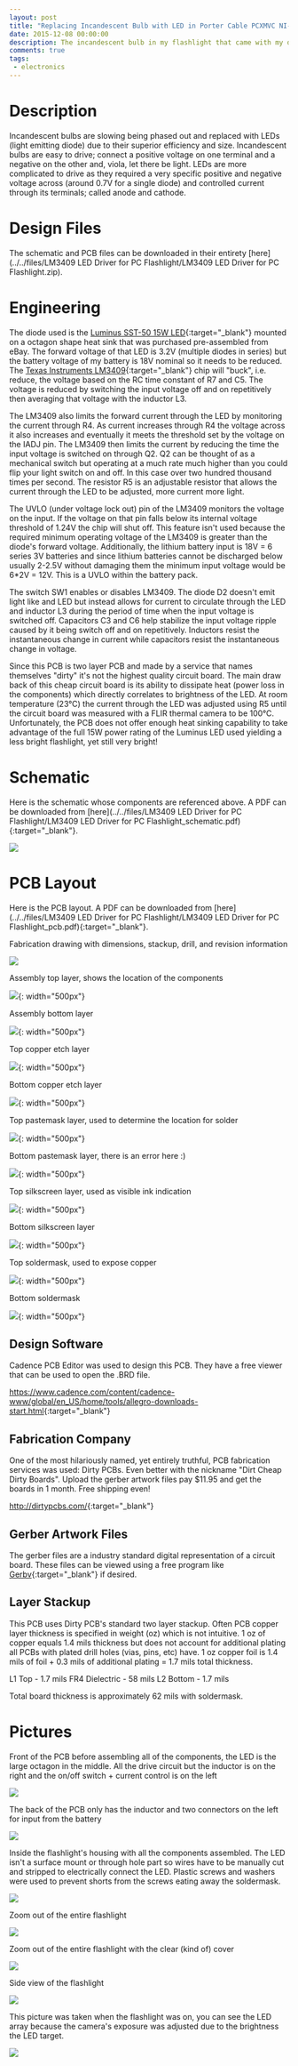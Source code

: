 ```yaml
---
layout: post
title: "Replacing Incandescent Bulb with LED in Porter Cable PCXMVC NI-CD/LI-ION Flashlight"
date: 2015-12-08 00:00:00
description: The incandescent bulb in my flashlight that came with my drill/impact set kept burning out. I'll cover replacing it with an LED by making a custom schematic and PCB.
comments: true
tags: 
 - electronics
---
```


# Description

Incandescent bulbs are slowing being phased out and replaced with LEDs (light emitting diode) due to their superior efficiency and size. Incandescent bulbs are easy to drive; connect a positive voltage on one terminal and a negative on the other and, viola, let there be light. LEDs are more complicated to drive as they required a very specific positive and negative voltage across (around 0.7V for a single diode) and controlled current through its terminals; called anode and cathode. 

# Design Files

The schematic and PCB files can be downloaded in their entirety [here](../../files/LM3409 LED Driver for PC Flashlight/LM3409 LED Driver for PC Flashlight.zip).

# Engineering

The diode used is the [Luminus SST-50 15W LED](http://www.luminus.com/products/Luminus_SST50_Datasheet.pdf){:target="_blank"} mounted on a octagon shape heat sink that was purchased pre-assembled from eBay. The forward voltage of that LED is 3.2V (multiple diodes in series) but the battery voltage of my battery is 18V nominal so it needs to be reduced. The [Texas Instruments LM3409](http://www.ti.com/lit/ds/symlink/lm3409.pdf){:target="_blank"} chip will "buck", i.e. reduce, the voltage based on the RC time constant of R7 and C5. The voltage is reduced by switching the input voltage off and on repetitively then averaging that voltage with the inductor L3. 

The LM3409 also limits the forward current through the LED by monitoring the current through R4. As current increases through R4 the voltage across it also increases and eventually it meets the threshold set by the voltage on the IADJ pin. The LM3409 then limits the current by reducing the time the input voltage is switched on through Q2. Q2 can be thought of as a mechanical switch but operating at a much rate much higher than you could flip your light switch on and off. In this case over two hundred thousand times per second. The resistor R5 is an adjustable resistor that allows the current through the LED to be adjusted, more current more light.  

The UVLO (under voltage lock out) pin of the LM3409 monitors the voltage on the input. If the voltage on that pin falls below its internal voltage threshold of 1.24V the chip will shut off. This feature isn't used because the required minimum operating voltage of the LM3409 is greater than the diode's forward voltage. Additionally, the lithium battery input is 18V = 6 series 3V batteries and since lithium batteries cannot be discharged below usually 2-2.5V without damaging them the minimum input voltage would be 6*2V = 12V. This is a UVLO within the battery pack.

The switch SW1 enables or disables LM3409. The diode D2 doesn't emit light like and LED but instead allows for current to circulate through the LED and inductor L3 during the period of time when the input voltage is switched off. Capacitors C3 and C6 help stabilize the input voltage ripple caused by it being switch off and on repetitively. Inductors resist the instantaneous change in current while capacitors resist the instantaneous change in voltage. 

Since this PCB is two layer PCB and made by a service that names themselves "dirty" it's not the highest quality circuit board. The main draw back of this cheap circuit board is its ability to dissipate heat (power loss in the components) which directly correlates to brightness of the LED. At room temperature (23°C) the current through the LED was adjusted using R5 until the circuit board was measured with a FLIR thermal camera to be 100°C. Unfortunately, the PCB does not offer enough heat sinking capability to take advantage of the full 15W power rating of the Luminus LED used yielding a less bright flashlight, yet still very bright!

# Schematic

Here is the schematic whose components are referenced above. A PDF can be downloaded from [here](../../files/LM3409 LED Driver for PC Flashlight/LM3409 LED Driver for PC Flashlight_schematic.pdf){:target="_blank"}.

![](https://lh3.googleusercontent.com/plR8nUc9gU0_mqIa2U304cSSQQqKQbEusUBMHlmZIKK8LVZyoybFC6luLHFW6LSG06kKR0pykdLIgBGwVnOxNUdCG5FG0rTWyLrZJIE_4_0RD2kK58TgBjb5ZdicrI5kpXDvYAMk8Q7YuqmtAXxlgiyHoWsdRWbGkZOYdBhTnbVN-luWHPN2QMKeKqvMTPw_H50WwisLYiovdX5Rs4NNE252u6gXVNIvs_V_XdEA8gz3FIg68V14mh_oZ9aS2L43QyjeS0Bkd3Kroy4sWdxNkFgPbTIHgoSz4G8QiGREkmvDXLJKpBQ7MctUTTZRGEzOPpYlz8RjBOcVdFRzUJn54OVl08M_fJASCS2Lv3k28ccK25mR6UZ0gwzdXuz2nHCNeBBVISXdb1_U4uvqnnHF4emu582HUvBfj4ZD-DBzZQsw9muKnNxbCv0K74TqPdBHgLMkflV6HrqiHH8SM56x4F5Ouluy0gh3wyVpKMkqESuNZiBW_kvFKzXCIOsuxFx1F-jpELYn6wnkwlNRPqmnnwMgW2qU3EnzsjZkQEj0xUAebGqfhBFMkfqUzzluMbMoADRHBMrzSd2i2vMzvvukw9VrXlFUfsHScaFLI2co5RUND4siOvIRy9yKJH_R6nHlVcyDpUGwrnIFTCLpPsW8uuQXfBB-7XhvlqISBpK2SQ=w1183-h880-no)

# PCB Layout

Here is the PCB layout. A PDF can be downloaded from [here](../../files/LM3409 LED Driver for PC Flashlight/LM3409 LED Driver for PC Flashlight_pcb.pdf){:target="_blank"}.

Fabrication drawing with dimensions, stackup, drill, and revision information

![](https://lh3.googleusercontent.com/8mkz4NJlq51Jk6fRmgkzyv6fNfFSHqZOz68sMzOqR7cXI1E5adbQDxxsKAMa4mOlt8UpLa4GbcX4JcmnkhrlYyYILGV_dVmXZydS7aDEx9cyM9jiAvSHh17P3chrI8Sxaq_yzc5XEgjlFNJMvz7iRMk_uWTUt2CccHaTH87g9Qa_KM4j8RAHQxPaUFiRN3iCpbYsxxuJHnbwcRfPUooXOztBYTQjEI2BtMbJEMtCO7zuU6I_tL8v-NOEEwLFLSApUr483jVzbJ8oyGKZCjpCif4KXkg6qrDd7eCwaOyIb-L3BRZJApTYNIZSWFHzNY-jhYrjXN90xY44kuPUM3QMQd65C7Jt35YVZChbOl0usry1Vw0Ds7T-9v7FeD4UYNcQ8iIzR7hoGrXU9Y0ZpR72XuLUKRMtBD4DucUx7B6VIIV6Xdi1j4vZuIeF4PM4N2VQXjdDr2Kt_OAwd1SiVwpXKir0Cd7weN8DjWB-yUm9rm3tLdlK4NXoZz_XmfKU4n-PrNZg9if5Y5L7hYx6N_zue3i2_qlzEciZPvOhPLIk9C5Xm1pk8W9G3Ns3aJX7FtLanx8Nxx0IoHPozMmpwQrEo9IRlBmNxAPygE0vBXWlh8F5wecHCKyW4M1xx6e7LCjKgPmcZQ6Si7ZDnx9vp2i7xI47aPqWUb0_LH9u8Y1AHg=w1031-h804-no)

Assembly top layer, shows the location of the components

![](https://lh3.googleusercontent.com/4VGKblV2DPeeb71fR-2K0R3UunSES1H7kDCwp7BnBNJXlvGf4AZsyoWbWDt2jC0cuoeBqP47c4DdOrGbn7ENqmuxLe29RRKwXztjl8qaE0aqxhh8l6RzZIcQJKxE_vQNZcdirCBqkVYpjftXwC3SpxtsTw0KSw7RvEKoHVJRQklBO8RUa3X2FAJhShSLS9je65aVaBUHkqBEeMKFiw_pDv6pG-ERIIjN5BGomARHLptHKOqS5gVDLR1nZehqzokkV7vrJhnn0t9q9bj2fs7upQeve_Xq1fufVTO46B9jBScJbjsknTze9QEfYkHGtqHG33ANmI6PeS8ezaWnF7l3ecPvL0fdLzKgNmANnae1smeDIsInggWxUD1w-CwCtKlzJb3HTyK6qMSrPx3kDtrgceTUG75nJaPABCio66yTqv6f9kOZXgXf_ES68OPjVuZgXiyzh6X7cmPNBrsAH6nFlSx_rA1_btaIx44kGKJ1gyWbFn0EbUlTVp_ftSw4AWDLdjqDC4pBx7eGxQJtOo5WH24VN1o75F67NEBWClFLcJElgXSvcBBjdQXfga0GeoTbjIGCw1_hS3bqDmIn9Sv8cH2wRKhrW-wOMnALrnjuyr11OB0gOBEOHC9lrfQFCue8I_eJ2RlbH96DUF8OwzyV1Ekz_bqsDUQLq5nDU4fdJA=w976-h395-no){: width="500px"}

Assembly bottom layer

![](https://lh3.googleusercontent.com/yhi1pXhgou4ryojgLHnrJkVkhGLxac2Bc3hEMPSaEZ10hwVoGXIEHI9wORaJ32DHQJnAtgOhTmj1GlF-Fu0qYKsgqGr7qQebTM89iquFdsgelsGm5jsUzZUKdqCw9YZiywZkXeeubaZMComYxZOUqyWE7g3a2MuCnzgwUgH2EqvrK5YSyXvc6sCKTb8cbeQfxIPj9WtLNoUyfb3iBIbNNc68EmPWkU6d3v9nnq23OCQxDMN07OllU0O9cLpL1eAq5bgsR4VixBMlqsJT9-bBblkzosaXXO9DVvkLEv_uWqkC9fAjUngZseYFmm5FyZEEyAEQrxd9a4Fq01sxo6BHiPaVj3LU1EuuVwBaw6NuA15E5bGA1yLZUHjAboJZuhoqqetF9noWfHY0zmgn5wAI0Zodik1t903Xs4WhiK_I0895WQ45pr7jCdyDJp9noHQtb6NEOEdsf2Q7Ihj7jJhKHTZCrp_f1WshW7c-TY-5s6HEbbFPmfHX_j637vw_uJSdlDIjnudbzN_C60e6LxP4vJQYhb42hV-Cd76hokHuKcLHHrw8y4FpWxFXw2k0oXKQN3FDj7VHbTexlxiVqi8oFivmbHpj2ve0jG69CxVRDuqxfRAlVI-3YuWQOR9q40QG19GZJfizGPxiRpVmKFoAiT17HmdVSAPifxdDJ1wY7Q=w974-h393-no){: width="500px"}

Top copper etch layer

![](https://lh3.googleusercontent.com/x4CqpMziILFxFfM52e3qfMys1TieZETHulEzwPn3pQMb_q625Oh_QOkswphfFUNXhc0LMPJI8Oaj8YocrEoJekSzTpin8IGR_3dzO0HwfeiubGsO3BNx9ggfqs2w73jj0d8sVrt1dhVD8lgAqdP786X57dILz1vpMYWXmzC9TkrBWJptIvD1VotdELK26me8uNLCggg5v0mnxE-ParLZQk4LHOoj14t_tcpN6jtPQxya_TfWyooM6gEjPwYDonMU0BHs8GI7klqamIFSMtHi2UsoCo8I_rMIO9WAXEO0PpaoNLXgqQyXTVVdx47XvJNnaubFT0EjTXU8uJO7X2ntKscfJC8wDgMyy7bYDzOiTzpdcvGhIsCmGnd6kBXOHYmyMVMJpbPDjxh5LPvWFBFlwikkkJw3IgUvnq_eqwbsdOgiJZEMxOK12sSbOyO6adxFI-fKw1E84Uk7_Z7Y7Wwi46C3lGkDI4b1klN4LDLtyh-ho7ka-TUA82BtUk1tGs2PC6FdYoAsc1Lz5SdAxNpW6tquXV7UpfIrcCZrPntHwrhxHEqSBjTMfiPmtcTTIKmRYE6M7C3siuhdHvSjTxmOlx-Y_PIrMYzrZr9whsTa5EI2pp_MJiixUNBaCy2NAk4enwYA-RfvHm_p4HunzwV5G1IPX9Uleioqe8eLzj_1nA=w975-h390-no){: width="500px"}

Bottom copper etch layer

![](https://lh3.googleusercontent.com/G9UThUXPWCwmerUL_JxdDgsf5hGia1QrlhHaqV0PafoVc1NYHXwBTm5A8cSZ4Dd12rIC507HTGhe27xJp1mqKcS9ba0g7IccFcovULMP7wXZYekMFESuOw9jRJ8abt7_HYUukRJI77hgqwJmjE8AkYKv1kL7xd-5wArYJaMwBc9ghlJZ_sSssTjnPcOPYkVfh7CSqFhckqHzGQDOMvbrM8hRs6CtmZzzCLxtktF-i9O1vzdYoY-_uNxE1eTZbF6RGkJGoPw5HjbclzAqtnahGpl36vt6VFYCiMhPweu6jkNBvoyPOwKTY0zfQ2URMn94tkac7y9zAEdOnuKrS1GhjMceQq_hJy28ppX86zt2uD3849yxbbbnMUfS2vtm99K91DSsVTJocrV7hOXZIUFazIOvn9So7DpPIVwSk-aRsyz2l9S6UFfVTa6_sJSkDTmpjqU2U1V5euI2Cx4o8DOVWnglxQz-dO78IL8_KqeOMHWWJ2dM1RYOpKJseGyUu4V0gleTEPGHZuhGIqs-15UCqFwcVG6p_ggqcS-GPNt9S5Ya1nEJSpVxn1YA3XoMnHY0xlMC-MXlDVS4lvT7BpMXvcet7OHTEuCs-GGHH0gtBrUq2GVwGjLkADcPRuQMheY98AiVGYZ2t7-8aQ5T2MTp5e5fMPVcqk-wWahWPIBP_A=w972-h392-no){: width="500px"}

Top pastemask layer, used to determine the location for solder

![](https://lh3.googleusercontent.com/3gNFnhfokn_UBLe0obNvplMpEsLj2_FwRES9dx8tBG8gP9jmxLPUyM7kP1r09WqJb6RZRgvrlUlckYpJlpqXveGwdRb9b6er_hr1FDQLWCqfjh8IAwGTfx3jVJGoZlPwiIe2RIzd5ktrjVBCZ4erMRUJE28J40ET26CCvxBnfG-aEVhmHBlP_H1MVyPaegJaZwgzizVI9a7G9w_8eOjSZOIKLZVQf3t1z5BfNNuqBmQvNHvBy8gKaYs1Ya1LuzL55VBQRBJPqIVUd1CJ3Lrr2hpwV354XI7DZJMmfeYKDyx476S97VZHrR1jB9QTYmawo1Z_1LOXENCPxuj24hKcHoRMpSIT44UwkNNlcmQgE6xyqDaPQyxDBBxGs6cMKb-tHLMML84joZmwG2JlvrRq32qv_Uh3L-7VGRqSix4niLZ-si_9GJ-QO3RHvxT2vN9sslp-Mg8zfiZk5EMNusUORPAsbXYX71j5dps67RguY4n7Rx4_G-dA7Sl1f83Yb2hMEtuvxqxmxw__NV-_f66Y8HhvWGjMNRNCssxgTiUrIrSOrIkUKVkuaxq1ueGpG4Rww5s9GqT0UrDFpokxISaXUMrEi0fVbKsTVcwZ0-BVCyoZ22qGd8cGiyPmJFBjkEOQ3Gb7irI4FjL7Hvy7lyqnuCUEJlXlFsPOQmb0Ryg5xA=w974-h392-no){: width="500px"}

Bottom pastemask layer, there is an error here :)

![](https://lh3.googleusercontent.com/u62NllTxItzOPwhT8yuFmPomsab6s5DRh_4sBUqZo7jxnt5N9cHkuGAvPDwE6vdn6SfAp03FkQbgtXKhFy7_ZXpu0_mO2HdNM3I2gNR0biZRv-l1XR7kt2XbmZ650Clr0pqcLulsNF8MidPDwEbElQ3BzCa12hJ7pfiz7Va5qtmLGr_RHJOWGsr_s9RmtdRGx2EBodpR-s4_NtCl40AlLhEpqLIgx5ZEgYKZkwi788cw0ktKOAql9QA5YCNjdM17G7BTKRvZNmL703skEROH6p69rqLgx43I6ryT8ZmDBvsV0Dsyf0YMklsTBFSgbKbwAnr8dZLyZiZszNTzo7wOm8w4Xt9bhxRCMmG7KQwayGH3IYBnDphe4tZyd0MkPTP5T-hau1VlV_MlNph06ML2J4EuAMqP04Z0HPYABi3rdDmRVoQPQBN5XAgUgektcJltAYFwNmoGThssVEX1H61X_2R_yEjOXmTRYboVWQE1XnnKQrmZfGgRdzhBa6RUr4CrO2d8JBh-EROQ7Ca6LRDr1-7AsDakYmOK6NsGNRVZg7QXV-HRFuq-hJ3LJ6YIlHQpMyvO7zHRwg1SfYqZcqWEMPl-Z5DzrbOvRv2IUPm_6ch1WuWU6wtet4-aZgGjG71WRUgEK68EoCkzc6LU7UKReazb_y5gM-jArRSptDZtZA=w972-h392-no){: width="500px"}

Top silkscreen layer, used as visible ink indication

![](https://lh3.googleusercontent.com/iWXF8AJ7MPWgDpAOzjnEh4SxF883pzg75D3obU-nHiv9QbeMjXVhlrbrDYcEHXwQL8LPH-SLs0Te9Zk45HlwpupFwEfKEOXoCthnQ73lcns3tdWzpDFH5vQD1yA2WggBTmY_KxbZUh-jqQdiYle00QHmtJwsWyBR8oi1DBjL-hKXjPaUZZEZAxi2G7Qm8TPH88dt-rPawBzq73Wyr8TN8mOl3d9sU4Vvg0ySKuwJCGt2E-6ULNZUsXcMdxtx-5PSD1Tqq9pWcoFK-isof22JA-tHevqr7EgQUdvM111_jE3YOn-qwljullm-lkxTbyXlU6qWsF1ecqf1BvLd9jWctleNaHZOiWda8rc1-k_pE9CbqXwyNsNukShoYsya7Zvl4Oz-8KtX16GUWTf7pYZCXOU7EO-wp8QkcGDF2q5eRQxdieBG30Q4mf6mZOYL9VuWoOnvcPsMfaca1JCJE_dUD6zlcVpxFoUhFVwTqkmdkwDqKAoYTGdByVnig-Bz2egRbyKPOBUwQYNpKCagGR98xW0C2-XbLpBclR3-d2ndtSRzaMtUqDIXY76_YHsxKkEt2VhjML8rT6CNgv83ttdF9tPkbrwitbV9t2-zU9kQAjJoGQbo_syzidDvamxfk4cwYM4VYqm3vx_jqoB3wb4AfPfKtJWKs5yOgnoRufo8NQ=w972-h391-no){: width="500px"}

Bottom silkscreen layer

![](https://lh3.googleusercontent.com/fCvANCgHLWUVLW0kZU1SnKmg6ggL9EoruRdpAmb8j8VphyyXSZ9et2m29iKtPNP7Ln_ppk2aNMVg9VI_XAwcfSIgPTJ8t6IfqndeADDRYseSKNfiwEE1a0kzVOLAtnDBto3BVJ_XHSUXUe31uvBSFz8Ht2l5kk2loy6c8xuvl0_6dRi31AhdNCCJcynqkb2GWM8IfEl-qgHSWp4gn--7rP2_mIfgPLnqT1YWPRnjl9K8qu9QIM0iaY3B73SfAemDvbXGfCBcivhXhQTHnHRUQJ8VQeaVhRX7nlk43ShX7DfUUOLyPMZim1tfFMNHpRV1l3iJp2HeF7rRphWtaVjnte1feE2swxeGENtNDE1U9wTCHtRsX0rSwKyru2han4x5d03gPElH3d3SC0j2lg6jaJUB0Zk4fdIy_hMejLBSerxGMqYyfnj5Ivx6wcvfwyw58UyRUXDrp_vkwgvvpGkkU4cETejLkC-xOHo1XJ47AK2vopPJkdHHrvU6xtYcdbA4hGu-V1kUQfrMKtbyNnSO4OD28XAjW9IFt0rkhvCcDiT7y11J_Xdnjykw1_G1uVDnlKtypu_G_7wqGhPe-VQUY6Rojqi0tSGv9rc-Dh8Nl3B9EZD3aBWGDP_JVYGYVzTLSehDXU_rlNLyeprEMEkvlwx99nFdps6aQWcJF2wYZQ=w969-h392-no){: width="500px"}

Top soldermask, used to expose copper

![](https://lh3.googleusercontent.com/Is5fm65Z7T2c8hLuKu0RtQcpa5zQ2EuSp13kq25f9iQK62RnDDFkqoHs2xkgAfrY7jjcwjbRydwLQUUpeACHhYXCP08HwmKPVyayWD2dhsux49Dj0lZ78EBWshR3_7Z8-emBj9J2rCQ5OqfTWYdeRjrlBn8sfEXST-1rzoNKEidn0cLIPoLxS01mprTryYfW6j4idgXGRc3QANZ9IBdZwQsIDS0IUbGLAxnRv9RDYcBFSZJzkbmB0d-w6dBUz71FQ4v0JwdbXBlUijZMK7WNT-K5VNk_Ac6F04BrBrArzvP6pUaZpAfTRSZ6KgYWxZvkQLKVyHhU_w6QT8Z0Nn_EdFgVO1aq-sNobIp8QZXUVBJa7jKl_rzGf_SDdXOI8vC0bAmAZDmJCHGbWxrDDRxydOWzXtoSxMx6-gXZ1ofTb9PGTVftz6m7MzcYZp5RRVpxouvZiA-KuBfqffeXmXs5gJA2D5mzcFeOkNdr9-Nb9KFNi8JD-qX87kP115C39KSUYwo0Cxawyi6dDl5-NgCrvzu2RyqiIKdvSSnZ4iNM5Uff28ep1WPjttGQWnFYur_liwGgARIRzXb8ve4MEtkbWCogD7Sswm6VEatUi1gdf8YczqIsFfjROXzciJB5H-Vsa9recDsgNbpRswKMy4vTwdGjX0Tm2X5xRCpZoWrR3Q=w971-h393-no){: width="500px"}

Bottom soldermask

![](https://lh3.googleusercontent.com/5415v-sam83ZtK0nenCLqXU2AFT97eOI_JbtxAS5_lfMwvQ8Z2nSOnf7dDOENdwcPQwjD-yCpeTuzZEpiKst8fvCLMHKF1TWETeV8IOO-E633etCgkKJ158-4C02GpT8do-YtOsBubQjoIzYnuwAhBQtwFQpbLK-A5zHcfyc6CqmE2U8gL7ldXSIsDtrsxVyqQ64dIX-ULnR8-mcgwc39jesok1fC6mGftGUy153-7WihAVKXwqJT6g9VbWhaOthc8gwHUMGYLFFilYZeiX_-rXZOXL8qzQDq1t6J1-sbXlB5cAR7dnyTDBraISS8ILCcpHlXgP3XLK3idGYElGDn6MPkwB7IAiKEbb_U2b5pHGWbubqpaN9WzKpqzoojvi15mynZk5LkSiICVTrfDvfJ4l7H8gwqyRBB_MvWQgl-QOKq71OvXrsNjhOnpYiidAZDA5ZCmamK5yQwEhrsyBIdbjye78wdT4aZL75pyNt8OfIyUoODUVesYJIPS-58mrEmrLzrmBIIu9nSWeefRm-qylsDqSP3dJUWeqQlse9D68vChC7ewNCxWX9snaOLgup8km1OWY1VeVoTzafkp4LR64r7ynIBM9DqcKhHUQweC_x0YWv8UOdkoA3Vh9tNkLa9J_n8g88HkEwtw9NtYQhWEh_dQwdNxJ7xOvRPi8Zbw=w975-h390-no){: width="500px"}

## Design Software

Cadence PCB Editor was used to design this PCB. They have a free viewer that can be used to open the .BRD file. 

<https://www.cadence.com/content/cadence-www/global/en_US/home/tools/allegro-downloads-start.html>{:target="_blank"}

## Fabrication Company

One of the most hilariously named, yet entirely truthful, PCB fabrication services was used: Dirty PCBs. Even better with the nickname "Dirt Cheap Dirty Boards". Upload the gerber artwork files pay $11.95 and get the boards in 1 month. Free shipping even!

<http://dirtypcbs.com/>{:target="_blank"}

## Gerber Artwork Files

The gerber files are a industry standard digital representation of a circuit board. These files can be viewed using a free program like [Gerbv](http://gerbv.geda-project.org/){:target="_blank"} if desired.

## Layer Stackup

This PCB uses Dirty PCB's standard two layer stackup. Often PCB copper layer thickness is specified in weight (oz) which is not intuitive. 1 oz of copper equals 1.4 mils thickness but does not account for additional plating all PCBs with plated drill holes (vias, pins, etc) have. 1 oz copper foil is 1.4 mils of foil + 0.3 mils of additional plating = 1.7 mils total thickness.

L1 Top - 1.7 mils 
FR4 Dielectric - 58 mils
L2 Bottom - 1.7 mils

Total board thickness is approximately 62 mils with soldermask.

# Pictures

Front of the PCB before assembling all of the components, the LED is the large octagon in the middle. All the drive circuit but the inductor is on the right and the on/off switch + current control is on the left

![](https://lh3.googleusercontent.com/2rZSmGm_8GV38VfStuPJoQ2bY5mrQaxwUj2HXmQs3poqpZyQwyVp1EtrBDQ1NoOZxg4WgykatiFMJS2PXyZBJ3Z4OfYtiGe4WCKWxxg38DHqFMaViQghhzkHfJlZA8WhoUgwUVUrgKD7-ZhzPygaUOl8cbEwr6yji3gSDzwZkfoYzR54TgSe2gX0-YvpbRi0mZWpaiprGDJeKobtdPHhPnoIUhA9WY1Fc234N77pbpwEgfQWPaXDpyshRf_-ACBK7R12fNBD_nR2zPWczn7BKol0TtKcAH7KziSro9x8P65tFaTWJJ7Vys-IC77i3jxK1bDSFQV7Ux60b4OjgNz53J2UaI-vzL8OuttHNS1XNMoGzMo_Tx3VbN_Pg3orkvgitCQuIqrbbfiMwBxXwBw5i6fgBy9qEEC9_I6G9RmUvgo4JViSvOPPYYfZiO_AJYpzh6HyppblBZHy2-6jmfz7EaTvTnkUXzt-sEFnBE6at9idRC1ylOzjoq-q_HR6_4S-pOhF-jfrYgXxP9YKBNcZB2-g5IQG-Iiq_8Xvm4d5aWdo_pTUHmxwp0g_tJVN9_jPgZquy3318Uin5_X4UTaUO2eOQ4Q9jDy92A4mV3XNysk3RJKteTm8=w1206-h541-no)

The back of the PCB only has the inductor and two connectors on the left for input from the battery

![](https://lh3.googleusercontent.com/CoqfNT00wJ6nFlmP0tqCpqunE52cdWoElNbLcwxlzzsHJibzk_OprvqbMHeznfgJDdHTwXbFGcQxWxqo70LiVarumTpeM51HGbcVFH9-5-YnpQplby5tFxT90NcN1a1TCa_GgNJO0rlhDlRKORmeuWei-Uvt0CNKN_tW7LDTIBWoR7GAKotnWdoHp05HhFQsjUfdB475oyJ4Pgr9g_9xBccjUKNOHjqbODDhzmh719y-E14Dqc9ttiaxEqp0JexRMyUe0SsiJ8ZL2LkX2qskcyGHtMYqWgDirr9HkgCqbXbfzbQyfW4WnO9EfwneHFMeeXKBUp9FD3VBgBhdYW2tgLUSX23wrhjbKlIfT_aGXY6M-B_Yw4pUoyOArcpZUty8rcq2rp1YoS0akOw-xMTSxX1d_qVE93dSRL0FSET9kjUxJQ32EEaU5g-hfWkS4Kth35FjhjjWU5xN1jBeFWt74dmUtk8byvsM16XFOH046zqztMtd01SkQorvVoIG1B8n9ChfN7orxE-TY10P-16M6SSpA20bxd8VHVRHztH_PGPzyX5L8yIkWMiGPOW0hEIOGrHoWcYgL5f41buiDAifWwGR0oiPSkEWqSFGI-kpW-SVTKYPDbuQ=w1206-h512-no)

Inside the flashlight's housing with all the components assembled. The LED isn't a surface mount or through hole part so wires have to be manually cut and stripped to electrically connect the LED. Plastic screws and washers were used to prevent shorts from the screws eating away the soldermask.

![](https://lh3.googleusercontent.com/zHluk8MHeGx-5-pkjzznK4YDnZQicHZycDaARB1YxD7WV03qQf-275986BI8Xj4mRJIvi08GdLw2BrKC8onBG4MQUUGMPaN_8u5UBBdeshhQYi9IfvDU6TXMOAsqb_tkUwpxiDmVJrfiIzJ8s1EuaODOVx6sAUIDlU9rTvUifHUAtwpbFrz0e7Lfo2RvJi_Vq3QsOXdZToEHdEr1Ikz6pSiJ3_ARuwZDGKtGpNae0s1PD1WM8iOuJVj-_Gt7Cjh6T0RFb7qfYx_y1I2ZnTc2jCqOZKkbIfMH1Q8vJR_T6eFJKoXC9-ZGvfIBV2uLR_CXLkit3TDT1I2CgZF3unhUC1wpP9l9B6J79pf9b29pRx4-5kLQ2iuzJ0e3HtcNJxI2fQJBgihlasHvjl0Ejzp0YGyirYySXn-oF7VAeAXv5zAXI6g-zngGT7EJirOLVQimywuANSRqyFpj-jsn7Brv6GzQExLqV_xHOKHxfaW7640amRzWck9i8DmI8SS1FPf36WDaHPbr9k4xUSYh4y1uoud1Ss2MlsgjoYyP5G6RZLBQIodIBXayxefwaIgbbXuzrDvrkPS5yiErocLy79vITrKOLeKWX9h_lXu48jM9qmxSqNQyqetjSfMyQKIsQI783fuGAu16Nu5R0jc2eJM5wCLvibSl1ItNK2wTYu6HAw=w879-h659-no)

Zoom out of the entire flashlight

![](https://lh3.googleusercontent.com/Rx9XMg-K-CGE8ZBwAivPuuzQMmGXsDP14IOT2uU3vuqbsfCrUNR71SY5awWtTaLpknpj01p6f19XY2zJpF7lstW6_vmTl_5KELRkf_FQ0QJ9U4xZSPunGP19l82OhGwB_E_XU-2Ev3QARQRuNGSBNbDV61DahJemn2s2H4MDdW01IA_bS3GLaqPPA1FfXjgMvndgo48dnvoTyDCx60_TCpBZvCpysI2o7HiwjEbV2jIQ1kkqkY1WUcgUGslCEvx9CNEN44j-IpTob8jq_ZV1vOVJya1vfjGGaVKUKejcF9yVimGqIOgqzdIow98pXZstnV63tLwVmAqcvuOokXbdbPCpCXiskZc_lidDYlg2f0GBYYSUSRnwQC-S3J_Zypl6XJjdD7DN5xOLuovLb6bxIxiNBOGBxUl99gkNkx_V3ifaGguzRadzVD1v1IKZxv08qhT55R_wE6r9V-ONGOjR6EoTdYB2XNRkhFoulKx7QR70jUhZ724tcXyvlE3KDp98m8YmwllXywwiT_OrQTKsi5m1V6ckFLInCJmuETY7sBWjw6T_Os_wrW6yIxj0zmblZvpc-6ba1ZFhkQfD2dXZHf4tlS1mSgI1Dp0Y4jPQx_-z0Kfvhata7-sAf599WaA-kRR-5XgwhL98bdcmfkSsxKZYZF01wic2jsE67KjOjA=w879-h659-no)

Zoom out of the entire flashlight with the clear (kind of) cover

![](https://lh3.googleusercontent.com/e-K5OMNgmW68OziciZ_MBgogSyLe6ZSCYxb5xX_ZJ3Yil_swlzgLVgqDlfYR-MpEheO50w9H89cGx-DqATI5lI-l8jYIhVlYD-Wavb7PAfCYP9hIluiaZNog7HQs4pws7mOjx4r7dkH7M4d_wbBSqD5WBPQFzi3_eBS3oW3lV5J-1Uw1Hxl2v0bTbeOaP36A6VtF30aKb-zSYszzpKF_90Jd8gdxfZ2BbhQpxc-ug16_RdHqZ5e6LcHojICGA1yV1k95Akw7c-cpFYEEJ8YYOYe6boD9E6PlvGmt2Qv34T--GYxYrMM-jkB2u7M9j4-RtO5KFWDiackzBFtylz6C2c3ek5xN5swX5anr9vH7qlcAndBYSfiJ8tCzB7-kS9TWrFaJz-wgP2XBqUAW4kW3ZE68kHagwtDqnfb-85OH2yaCDafoRuWuz2p3Q-zuAncTZyRHausSfG0xWCB1xZe0Kbvddil2IPlTWyluZ0jNEr14_Z2nedcGhw8hXPuUuJY678Hg9eU7T9ipHpxeFzK184qDs47SZvNMh_6xGHz4xYtu9U0haXU8tJuJM5zgp7-Z9cZyRSOVPH5s7b89IMKXMPJwc9FQwj_6gTczCiLuQcxB1YHtwZh0jJMtSTwXaQRwMkPQPzs5vUb4ATXQv1KN7uFaC69L_bPBzk9A1VDcag=w495-h659-no)

Side view of the flashlight

![](https://lh3.googleusercontent.com/7m_Vd0p-HA6UBCbkNeNkrnN20ICzMyD7wWBdzMP15Qujna7hgno7IT-9-J1_kRxfZ0AOsZA3jMdsGORCgRB59vcRuEQyAUKYHF8IqqUQ-xo9Ild8AFQmpm7S_uvuH_RE49XkUyerrkSTnhuIprTfucb4eEeYG-tapXt8RmB2sfEVG-SKgox7NssKtuXTN0s74-smGgvGh7hmduCy9-pjXdAcG50yvZxpI3kGIoD__v-Po4RKqRM6DwOCtwnH42F4DXyHOaeVGQ7807uUhCy4GgzcWMqfbYclnIx9JpBk--J4XmjScBXkyeTBqQc5_53s1Uq09EZWKpekEVzhASDd7sliN_RHIgHCnPHTOpto3-ALS28qnVQiHnII6lb3jSqCUO_Y5FfRkAXUdTFyzjSzV34J-dflHWzTzljaG7nf7vRZpCXKeQARh0s0tvRI_ip2jyJbBWYpUtoOCt7Xk_qmSe5umTRejMVOH8IBXblDU1uRP9rsw0TxwdjUzg6WMGxgKuXg20zjnv7JiIfWooO0b8KyOMXmIQT6x3qZjLIyAuaABv9rMA4ypPNxxpOZIlADRhEWtvXW7WC4ExntjAHo7gxQC1_uHEjFOVoSogPuKyMq2mmqaxTwLJUDm3JUfA13_eAf6OI4cz8uxLxHbsdsNAtoYehzjS2SIKNMcEszmQ=w495-h659-no)

This picture was taken when the flashlight was on, you can see the LED array because the camera's exposure was adjusted due to the brightness the LED target.

![](https://lh3.googleusercontent.com/aTaw-2naKakcsOg6OBctH08bGlEjfoujIbDqrBT-Ua_x8BriFKbwIwlf5a8UH9J80MOz9_0Kaid577zQ8w-tdTIQH0_aG7Ivw4SCVCAvLmvbU163tUdxWLdK61zPzGjybVRP3vH2jsBVBC6jpptn0CL9h8A-QyWQtKgK1qzIAJKnEXi14qDogbTAunAY2VDBTRqK8b4PqCbsp3KU11fX19bO90a1F4rbd5Qim5ZNKYo5YhElafS5z-pWQkWzT4FYZqqAQ6VqXYWIwqqqT1JvZLJW8QCoYPc8R5IjDtipoUsSrwYwzf5F7wRwc0UrEocu2n4RZ22BYTs26rxIH0xyBX_Y6b9XzFnzIQyrxvj9sjNex_ABXNWB0u48x1uTjMLkMXT2xbkxiDpKCYUVbsLpprETePHDrCIhrbSlBttTCYPSUdG_xwV4h5L1tpwUL7sg4oOwP2JoyoxxaOOtGgD_Cnv91myrQzektv4V7shTMPSPlwq33JPXRqIsNqlE-7YGlqFykSOeaJ9PLAf-UwULDfJWeevuOFK6tWB6E3Cx__tccGmQ109_db2ZID_LQa1nAc4AQ5wD1RCv2VVzxeLgWf2b1AWHi2w4aYMzavKBoykYBZ6xlPz3NijBBswJwKhl4io2MPwsSoqHGj-xuJgnnBacqHsnzTkx2j5v6sMTDw=w495-h659-no)